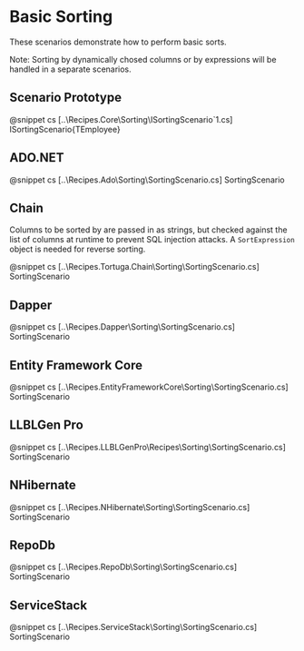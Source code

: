 ﻿# Basic Sorting

These scenarios demonstrate how to perform basic sorts. 

Note: Sorting by dynamically chosed columns or by expressions will be handled in a separate scenarios.

## Scenario Prototype

@snippet cs [..\Recipes.Core\Sorting\ISortingScenario`1.cs] ISortingScenario{TEmployee}

## ADO.NET

@snippet cs [..\Recipes.Ado\Sorting\SortingScenario.cs] SortingScenario

## Chain

Columns to be sorted by are passed in as strings, but checked against the list of columns at runtime to prevent SQL injection attacks. A `SortExpression` object is needed for reverse sorting.

@snippet cs [..\Recipes.Tortuga.Chain\Sorting\SortingScenario.cs] SortingScenario

## Dapper

@snippet cs [..\Recipes.Dapper\Sorting\SortingScenario.cs] SortingScenario

## Entity Framework Core

@snippet cs [..\Recipes.EntityFrameworkCore\Sorting\SortingScenario.cs] SortingScenario

## LLBLGen Pro 

@snippet cs [..\Recipes.LLBLGenPro\Recipes\Sorting\SortingScenario.cs] SortingScenario

## NHibernate

@snippet cs [..\Recipes.NHibernate\Sorting\SortingScenario.cs] SortingScenario

## RepoDb

@snippet cs [..\Recipes.RepoDb\Sorting\SortingScenario.cs] SortingScenario

## ServiceStack

@snippet cs [..\Recipes.ServiceStack\Sorting\SortingScenario.cs] SortingScenario

